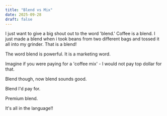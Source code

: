```yaml
---
title: "Blend vs Mix"
date: 2025-09-28
draft: false
---
```


I just want to give a big shout out to the word 'blend.' Coffee is a blend. I just made a blend when i took beans from two different bags and tossed it all into my grinder. That is a blend!

The word blend is powerful. It is a marketing word.

Imagine if you were paying for a 'coffee mix' - I would not pay top dollar for that.

Blend though, now blend sounds good.

Blend I'd pay for.

Premium blend.

It's all in the language!!
